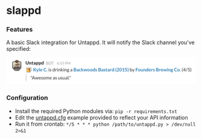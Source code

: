 # slappd

### Features
A basic Slack integration for Untappd. It will notify the Slack channel you've specified:

![Screenshot](screenshot.png)

### Configuration
* Install the required Python modules via: `pip -r requirements.txt`
* Edit the [untappd.cfg](untappd.cfg) example provided to reflect your API information
* Run it from crontab: `*/5 * * * python /path/to/untappd.py > /dev/null 2>&1`
